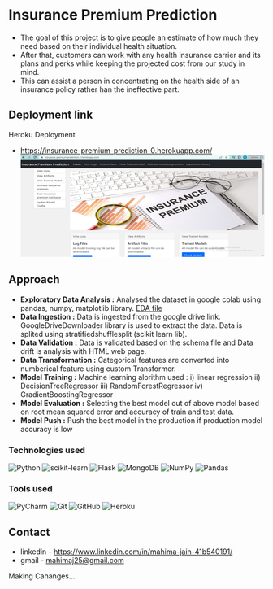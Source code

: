 
# Insurance Premium Prediction
- The goal of this project is to give people an estimate of how much they need based on their individual health situation. 
-  After that, customers can work with any health insurance carrier and its plans and perks while keeping the projected cost from our study in mind. 
- This can assist a person in concentrating on the health side of an insurance policy rather han the ineffective part.
## Deployment link
Heroku Deployment
- https://insurance-premium-prediction-0.herokuapp.com/
![Screenshot landing](https://raw.githubusercontent.com/Mahimajain25/Insurance_Premium_Prediction/main/z_project_image/Insurance_landing_page.png)
## Approach

- **Exploratory Data Analysis :** Analysed the dataset in google colab using pandas, numpy, matplotlib library.  [EDA file](https://github.com/Mahimajain25/Insurance_Premium_Prediction/blob/main/Insurance_premium_EDA.ipynb)
- **Data Ingestion :** Data is ingested from the google drive link. GoogleDriveDownloader library is used to extract the data. Data is splited using stratifiedshufflesplit (scikit learn lib).
- **Data Validation :** Data is validated based on the schema file and Data drift is analysis with HTML web page.
- **Data Transformation :** Categorical features are converted into numberical feature using custom Transformer.
- **Model Training :** Machine learning alorithm used :
    i) linear regression 
    ii) DecisionTreeRegressor
    iii) RandomForestRegressor
    iv) GradientBoostingRegressor  
- **Model Evaluation :** Selecting the best model out of above model based on root mean squared error and accuracy of train and test data.
- **Model Push :** Push the best model in the production if production model accuracy is low

### **Technologies used**
![Python](https://img.shields.io/badge/python-3670A0?style=for-the-badge&logo=python&logoColor=ffdd54)
![scikit-learn](https://img.shields.io/badge/scikit--learn-%23F7931E.svg?style=for-the-badge&logo=scikit-learn&logoColor=white)
![Flask](https://img.shields.io/badge/flask-%23000.svg?style=for-the-badge&logo=flask&logoColor=white)
![MongoDB](https://img.shields.io/badge/MongoDB-%234ea94b.svg?style=for-the-badge&logo=mongodb&logoColor=white)
![NumPy](https://img.shields.io/badge/numpy-%23013243.svg?style=for-the-badge&logo=numpy&logoColor=white)
![Pandas](https://img.shields.io/badge/pandas-%23150458.svg?style=for-the-badge&logo=pandas&logoColor=white)

### **Tools used**
![PyCharm](https://img.shields.io/badge/pycharm-143?style=for-the-badge&logo=pycharm&logoColor=black&color=black&labelColor=green)
![Git](https://img.shields.io/badge/git-%23F05033.svg?style=for-the-badge&logo=git&logoColor=white)
![GitHub](https://img.shields.io/badge/github-%23121011.svg?style=for-the-badge&logo=github&logoColor=white)
![Heroku](https://img.shields.io/badge/heroku-%23430098.svg?style=for-the-badge&logo=heroku&logoColor=white)
## Contact

- linkedin - https://www.linkedin.com/in/mahima-jain-41b540191/
- gmail - mahimaj25@gmail.com


Making Cahanges...